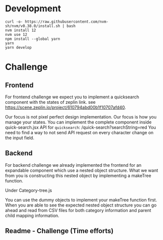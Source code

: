 # Development

```shell
curl -o- https://raw.githubusercontent.com/nvm-sh/nvm/v0.38.0/install.sh | bash
nvm install 12
nvm use 12
npm install --global yarn
yarn
yarn develop
```

# Challenge

## Frontend

For frontend challenge we expect you to implement a quicksearch component with the states of zeplin link. see https://scene.zeplin.io/project/610794abd00b1f10707afd40.

Our focus is not pixel perfect design implementation. Our focus is how you manage your states.
You can implement the complete component inside quick-search.jsx
API for `quicksearch`: /quick-search?searchString=red
You need to find a way to not send API request on every character change on the input field.

## Backend

For backend challenge we already implemented the frontend for an expandable component which use a nested object structure.
What we want from you is constructing this nested object by implementing a makeTree function.

Under Category-tree.js

You can use the dummy objects to implement your makeTree function first. When you are able to see the expected nested object structure you can go ahead and read from CSV files for both category information and parent child mapping information.

## Readme - Challenge (Time efforts)
